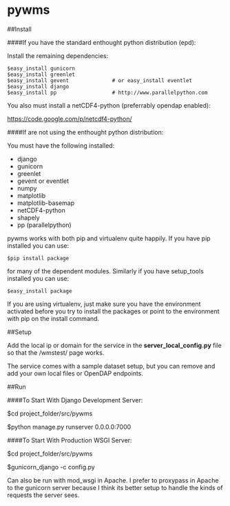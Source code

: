 pywms
=========

##Install

####If you have the standard enthought python distribution (epd):

Install the remaining dependencies:

    $easy_install gunicorn
    $easy_install greenlet
    $easy_install gevent              # or easy_install eventlet
    $easy_install django
    $easy_install pp                  # http://www.parallelpython.com

You also must install a netCDF4-python (preferrably opendap enabled):

https://code.google.com/p/netcdf4-python/

####If are not using the enthought python distribution:

You must have the following installed:

- django
- gunicorn
- greenlet
- gevent or eventlet
- numpy
- matplotlib
- matplotlib-basemap
- netCDF4-python
- shapely
- pp (parallelpython)

pywms works with both pip and virtualenv quite happily. If you
have pip installed you can use:

    $pip install package
    
for many of the dependent modules. Similarly if you have setup_tools
installed you can use:

    $easy_install package
    
If you are using virtualenv, just make sure you have the environment
activated before you try to install the packages or point to the environment
with pip on the install command.

##Setup

Add the local ip or domain for the service in the **server_local_config.py**
file so that the /wmstest/ page works.

The service comes with a sample dataset setup, but you can remove and add your own
local files or OpenDAP endpoints.

##Run

####To Start With Django Development Server:

$cd project_folder/src/pywms

$python manage.py runserver 0.0.0.0:7000

####To Start With Production WSGI Server:

$cd project_folder/src/pywms

$gunicorn_django -c config.py


Can also be run with mod_wsgi in Apache. I prefer to proxypass
in Apache to the gunicorn server because I think its better setup
to handle the kinds of requests the server sees.

